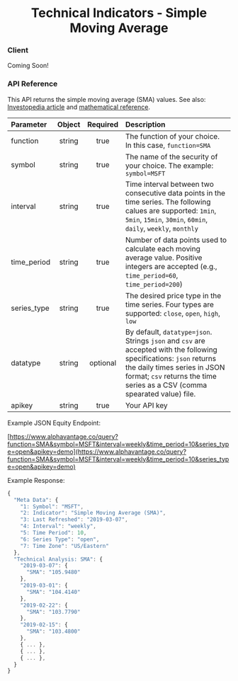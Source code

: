 <center>
  <h1>Technical Indicators - Simple Moving Average</h1>
</center>

<!-- tabs:start -->

### **Client**

Coming Soon!

### **API Reference**

This API returns the simple moving average (SMA) values. See also: [Investopedia article](http://www.investopedia.com/articles/technical/052201.asp) and [mathematical reference](http://www.fmlabs.com/reference/default.htm?url=SimpleMA.htm).

| Parameter       | Object  | Required  | Description |
| :---            | :---:   | :---:     | :---        |
| function        | string  | true      | The function of your choice. In this case, `function=SMA` |
| symbol          | string  | true      | The name of the security of your choice. The example: `symbol=MSFT` |
| interval        | string  | true      | Time interval between two consecutive data points in the time series. The following calues are supported: `1min`, `5min`, `15min`, `30min`, `60min`, `daily`, `weekly`, `monthly` |
| time\_period    | string  | true      | Number of data points used to calculate each moving average value. Positive integers are accepted (e.g., `time_period=60`, `time_period=200`) |
| series\_type    | string  | true      | The desired price type in the time series. Four types are supported: `close`, `open`, `high`, `low` |
| datatype        | string  | optional  | By default, `datatype=json`. Strings `json` and `csv` are accepted with the following specifications: `json` returns the daily times series in JSON format; `csv` returns the time series as a CSV (comma spearated value) file. |
| apikey          | string  | true      | Your API key | 

Example JSON Equity Endpoint:  

[https://www.alphavantage.co/query?function=SMA&symbol=MSFT&interval=weekly&time_period=10&series_type=open&apikey=demo](https://www.alphavantage.co/query?function=SMA&symbol=MSFT&interval=weekly&time_period=10&series_type=open&apikey=demo)

Example Response:  

```javascript
{
  "Meta Data": {
    "1: Symbol": "MSFT",
    "2: Indicator": "Simple Moving Average (SMA)",
    "3: Last Refreshed": "2019-03-07",
    "4: Interval": "weekly",
    "5: Time Period": 10,
    "6: Series Type": "open",
    "7: Time Zone": "US/Eastern"
  },
  "Technical Analysis: SMA": {
    "2019-03-07": {
      "SMA": "105.9480"
    },
    "2019-03-01": {
      "SMA": "104.4140"
    },
    "2019-02-22": {
      "SMA": "103.7790"
    },
    "2019-02-15": {
      "SMA": "103.4800"
    },
    { ... },
    { ... },
    { ... },
  }
}
```

<!-- tabs:end -->
